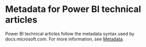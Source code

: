 # Metadata for Power BI technical articles

Power BI technical articles follow the metadata syntax used by docs.microsoft.com. For more information, see [Metadata](https://review.docs.microsoft.com/help/contribute/contribute-how-to-write-metadata?branch=master).


